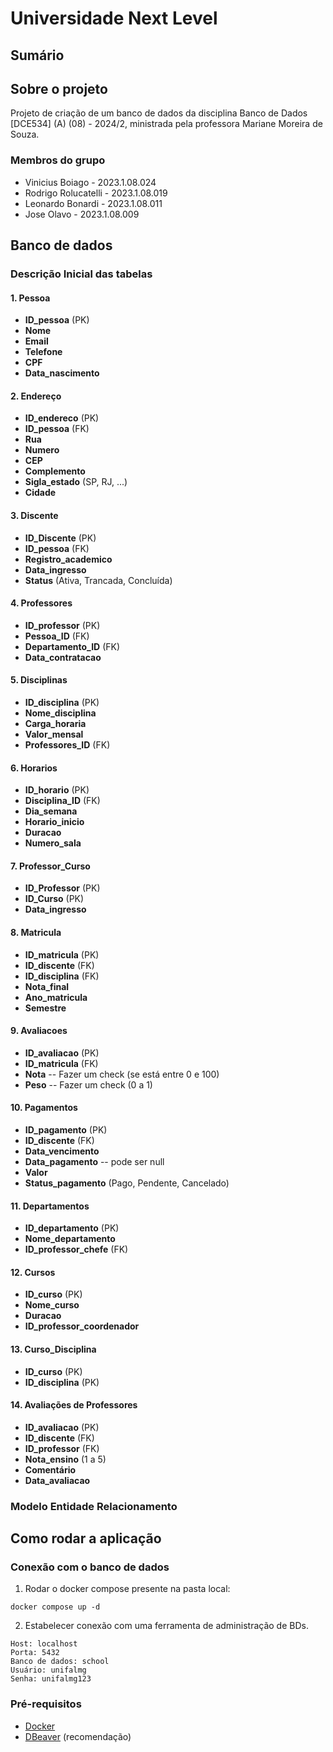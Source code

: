 # Universidade Next Level

## Sumário

## Sobre o projeto

Projeto de criação de um banco de dados da disciplina Banco de Dados [DCE534] (A) (08) - 2024/2, ministrada pela professora Mariane Moreira de Souza.

### Membros do grupo

- Vinicius Boiago - 2023.1.08.024
- Rodrigo Rolucatelli - 2023.1.08.019
- Leonardo Bonardi - 2023.1.08.011
- Jose Olavo - 2023.1.08.009

## Banco de dados

### Descrição Inicial das tabelas

#### **1. Pessoa**
- **ID_pessoa** (PK)
- **Nome**
- **Email**
- **Telefone**
- **CPF**
- **Data_nascimento**

#### **2. Endereço**
- **ID_endereco** (PK)
- **ID_pessoa** (FK)
- **Rua**
- **Numero**
- **CEP**
- **Complemento**
- **Sigla_estado** (SP, RJ, ...)
- **Cidade**

#### **3. Discente**
- **ID_Discente** (PK)
- **ID_pessoa** (FK)
- **Registro_academico**
- **Data_ingresso**
- **Status** (Ativa, Trancada, Concluída)

#### **4. Professores**
- **ID_professor** (PK)
- **Pessoa_ID** (FK)
- **Departamento_ID** (FK)
- **Data_contratacao**

#### **5. Disciplinas**
- **ID_disciplina** (PK)
- **Nome_disciplina**
- **Carga_horaria**
- **Valor_mensal**
- **Professores_ID** (FK)

#### **6. Horarios**
- **ID_horario** (PK)
- **Disciplina_ID** (FK)
- **Dia_semana**
- **Horario_inicio**
- **Duracao**
- **Numero_sala**

#### **7. Professor_Curso**
- **ID_Professor** (PK)
- **ID_Curso** (PK)
- **Data_ingresso**

#### **8. Matricula**
- **ID_matricula** (PK)
- **ID_discente** (FK)
- **ID_disciplina** (FK)
- **Nota_final**
- **Ano_matricula**
- **Semestre**

#### **9. Avaliacoes**
- **ID_avaliacao** (PK)
- **ID_matricula** (FK)
- **Nota** -- Fazer um check (se está entre 0 e 100)
- **Peso** -- Fazer um check (0 a 1)

#### **10. Pagamentos**
- **ID_pagamento** (PK)
- **ID_discente** (FK)
- **Data_vencimento**
- **Data_pagamento** -- pode ser null
- **Valor**
- **Status_pagamento** (Pago, Pendente, Cancelado)

#### **11. Departamentos**
- **ID_departamento** (PK)
- **Nome_departamento**
- **ID_professor_chefe** (FK)

#### **12. Cursos**
- **ID_curso** (PK)
- **Nome_curso**
- **Duracao**
- **ID_professor_coordenador**

#### **13. Curso_Disciplina**
- **ID_curso** (PK)
- **ID_disciplina** (PK)

#### **14. Avaliações de Professores**
- **ID_avaliacao** (PK)
- **ID_discente** (FK)
- **ID_professor** (FK)
- **Nota_ensino** (1 a 5)
- **Comentário**
- **Data_avaliacao**

### Modelo Entidade Relacionamento

## Como rodar a aplicação

### Conexão com o banco de dados
1. Rodar o docker compose presente na pasta local:
```
docker compose up -d
```
2. Estabelecer conexão com uma ferramenta de administração de BDs.
```
Host: localhost
Porta: 5432
Banco de dados: school
Usuário: unifalmg
Senha: unifalmg123
```


### Pré-requisitos

- [Docker](https://docs.docker.com/desktop/setup/install/windows-install/)
- [DBeaver](https://dbeaver.io/) (recomendação)
